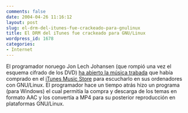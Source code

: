 ```yaml
---
comments: false
date: 2004-04-26 11:16:12
layout: post
slug: el-drm-del-itunes-fue-crackeado-para-gnulinux
title: El DRM del iTunes fue crackeado para GNU/Linux
wordpress_id: 1678
categories:
- Internet
---
```


El programador noruego Jon Lech Johansen (que rompió una vez el esquema cifrado de los DVD) [ha abierto la música trabada](http://www.theregister.co.uk/2004/01/05/itunes_drm_cracked_wide_open/) que había comprado en el [iTunes Music Store](http://www.apple.com/itunes/store/) para escucharlo en sus ordenadores con GNU/Linux. El programador hace un tiempo atrás hizo un programa (para Windows) el cual permitía la compra y descarga de los temas en formato AAC y los convertía a MP4 para su posterior reproducción en plataformas GNU/Linux.




 
